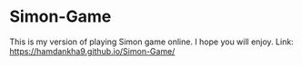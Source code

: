 # Simon-Game
This is my version of playing Simon game online. I hope you will enjoy.
Link: https://hamdankha9.github.io/Simon-Game/
